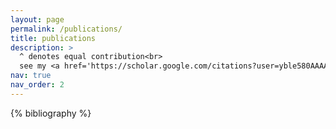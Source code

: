 ```yaml
---
layout: page
permalink: /publications/
title: publications
description: >
  ^ denotes equal contribution<br>
  see my <a href='https://scholar.google.com/citations?user=yble580AAAAJ&hl=en' style='text-decoration: underline;'>google scholar</a> profile for latest publications
nav: true
nav_order: 2
---
```


<!-- _pages/publications.md -->
<div class="publications">

{% bibliography %}

</div>

